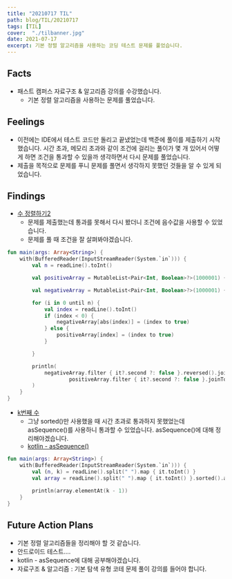 ```yaml
---
title: "20210717 TIL"
path: blog/TIL/20210717
tags: [TIL]
cover:  "./tilbanner.jpg"
date: 2021-07-17
excerpt: 기본 정렬 알고리즘을 사용하는 코딩 테스트 문제를 풀었습니다. 
---
```


## Facts

- 패스트 캠퍼스 자료구조 & 알고리즘 강의를 수강했습니다.
    - 기본 정렬 알고리즘을 사용하는 문제를 풀었습니다.

## Feelings

* 이전에는 IDE에서 테스트 코드만 돌리고 끝냈었는데 백준에 풀이를 제출하기 시작했습니다. 시간 초과, 메모리 초과와 같이 조건에 걸리는 풀이가 몇 개 있어서 어떻게 하면 조건을 통과할 수 있을까 생각하면서 다시 문제를 풀었습니다. 
* 제출을 목적으로 문제를 푸니 문제를 풀면서 생각하지 못했던 것들을 알 수 있게 되었습니다.

## Findings

* [수 정렬하기2](https://www.acmicpc.net/problem/2751) 
    * 문제를 제출했는데 통과를 못해서 다시 봤더니 조건에 음수값을 사용할 수 있었습니다. 
    * 문제를 풀 때 조건을 잘 살펴봐야겠습니다. 

```kotlin 
fun main(args: Array<String>) {
    with(BufferedReader(InputStreamReader(System.`in`))) {
        val n = readLine().toInt()

        val positiveArray = MutableList<Pair<Int, Boolean>?>(1000001) { null }

        val negativeArray = MutableList<Pair<Int, Boolean>?>(1000001) { null }

        for (i in 0 until n) {
            val index = readLine().toInt()
            if (index < 0) {
                negativeArray[abs(index)] = (index to true)
            } else {
                positiveArray[index] = (index to true)
            }

        }

        println(
            negativeArray.filter { it?.second ?: false }.reversed().joinToString("") { it?.first.toString() + '\n' } +
                    positiveArray.filter { it?.second ?: false }.joinToString("") { it?.first.toString() + '\n' }
        )
    }
}
```

* [k번째 수](https://www.acmicpc.net/problem/11004) 
    * 그냥 sorted()만 사용했을 때 시간 초과로 통과하지 못했었는데 asSequence()를 사용하니 통과할 수 있었습니다. asSequence()에 대해 정리해야겠습니다. 
    * [kotlin - asSequence()]()

``` kotlin 
fun main(args: Array<String>) {
    with(BufferedReader(InputStreamReader(System.`in`))) {
        val (n, k) = readLine().split(" ").map { it.toInt() }
        val array = readLine().split(" ").map { it.toInt() }.sorted().asSequence()
        
        println(array.elementAt(k - 1))
    }
}
```

## Future Action Plans

* 기본 정렬 알고리즘들을 정리해야 할 것 같습니다.
* 안드로이드 테스트....
* kotlin - asSequence에 대해 공부해야겠습니다. 
* 자료구조 & 알고리즘 : 기본 탐색 유형 코테 문제 풀이 강의를 들어야 합니다.


